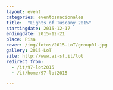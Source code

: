 ```yaml
---
layout: event
categories: eventosnacionales
title:  "Lights of Tuscany 2015"
startingdate: 2015-12-17
endingdate: 2015-12-21
place: Pisa
cover: /img/fotos/2015-LoT/group01.jpg
gallery: 2015-LoT
site: http://www.ai-sf.it/lot
redirect_from:
  - /it/97-lot2015
  - /it/home/97-lot2015

---
```

